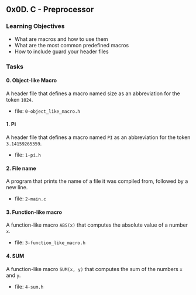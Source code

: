 ## 0x0D. C - Preprocessor
### Learning Objectives
- What are macros and how to use them
- What are the most common predefined macros
- How to include guard your header files

### Tasks
#### 0. Object-like Macro
A header file that defines a macro named size as an abbreviation for the token `1024`.
- file: `0-object_like_macro.h`
#### 1. Pi
A header file that defines a macro named `PI` as an abbreviation for the token `3.14159265359`.
- file: `1-pi.h`
#### 2. File name
A program that prints the name of a file it was compiled from, followed by a new line.
- file: `2-main.c`
#### 3. Function-like macro
A function-like macro `ABS(x)` that computes the absolute value of a number `x`.
- file: `3-function_like_macro.h`
#### 4. SUM
A function-like macro `SUM(x, y)` that computes the sum of the numbers `x` and `y`.
- file: `4-sum.h`
